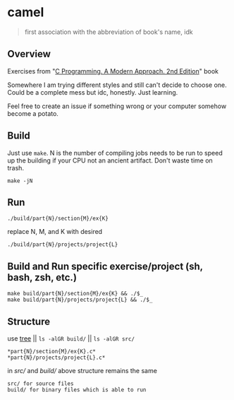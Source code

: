 # camel 
>first association with the abbreviation of book's name, idk
## Overview
Exercises from "[C Programming. A Modern Approach. 2nd Edition](http://knking.com/books/c2/index.html)" book

Somewhere I am trying different styles and still can't decide to choose one.
Could be a complete mess but idc, honestly. Just learning.

Feel free to create an issue if something wrong or your computer somehow become
a potato.
## Build
Just use `make`. N is the number of compiling jobs needs to be run to speed up the building if your CPU not an ancient artifact. Don't waste time on trash.
```
make -jN
```
## Run
`./build/part{N}/section{M}/ex{K}`

replace N, M, and K with desired

`./build/part{N}/projects/project{L}`
## Build and Run specific exercise/project (sh, bash, zsh, etc.)
```
make build/part{N}/section{M}/ex{K} && ./$_
make build/part{N}/projects/project{L} && ./$_
```
## Structure
use [tree](https://oldmanprogrammer.net/source.php?dir=projects/tree) || `ls -alGR build/` || `ls -alGR src/`
```
*part{N}/section{M}/ex{K}.c*
*part{N}/projects/project{L}.c*
```
in *src/* and *build/* above structure remains the same
```
src/ for source files
build/ for binary files which is able to run
```

